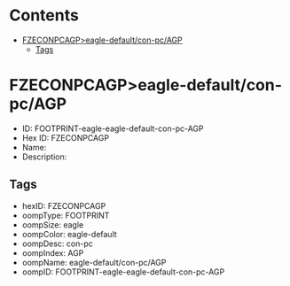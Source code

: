 



Contents
========

* [FZECONPCAGP>eagle-default/con-pc/AGP](#fzeconpcagpeagle-defaultcon-pcagp)
	* [Tags](#tags)

# FZECONPCAGP>eagle-default/con-pc/AGP

- ID: FOOTPRINT-eagle-eagle-default-con-pc-AGP
- Hex ID: FZECONPCAGP
- Name: 
- Description: 

## Tags

- hexID: FZECONPCAGP
- oompType: FOOTPRINT
- oompSize: eagle
- oompColor: eagle-default
- oompDesc: con-pc
- oompIndex: AGP
- oompName: eagle-default/con-pc/AGP
- oompID: FOOTPRINT-eagle-eagle-default-con-pc-AGP
